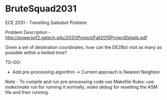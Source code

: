 # BruteSquad2031
ECE 2031 - Travelling Salesbot Problem

Problem Description - http://powersof2.gatech.edu/2031/Project/Fall2015ProjectDetails.pdf

Given a set of destination coordinates, how can the DE2Bot visit as many as possible within a limited time?


TO-DO:
- Add pre-processing algorithm -> Current approach is Nearest Neighbor
	
Note - To compile and run pre-processing code use Makefile
Rules: use _make_/_make run_ for running it normally, _make debug_ for resetting the ASM file and then running.
